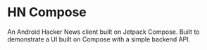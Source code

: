 # HN Compose

An Android Hacker News client built on Jetpack Compose. Built to demonstrate a UI built on Compose with a simple backend API.
